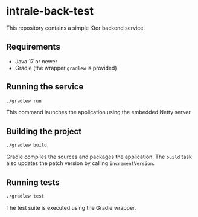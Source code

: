 # intrale-back-test

This repository contains a simple Ktor backend service.

## Requirements

* Java 17 or newer
* Gradle (the wrapper `gradlew` is provided)

## Running the service

```bash
./gradlew run
```

This command launches the application using the embedded Netty server.

## Building the project

```bash
./gradlew build
```

Gradle compiles the sources and packages the application. The `build` task also
updates the patch version by calling `incrementVersion`.

## Running tests

```bash
./gradlew test
```

The test suite is executed using the Gradle wrapper.
